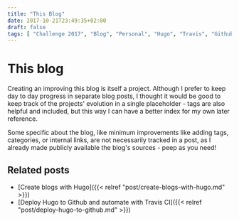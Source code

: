 ```yaml
---
title: "This Blog"
date: 2017-10-21T23:49:35+02:00
draft: false
tags: [ "Challenge 2017", "Blog", "Personal", "Hugo", "Travis", "Github" ]
---
```


# This blog

Creating an improving this blog is itself a project.  Although I prefer to keep day to day progress in separate blog posts, I thought it would be good to keep track of the projects' evolution in a single placeholder - tags are also helpful and included, but this way I can have a better index for my own later reference.

Some specific about the blog, like minimum improvements like adding tags, categories, or internal links, are not necessarily tracked in a post, as I already made publicly available the blog's sources - peep as you need!

## Related posts

* [Create blogs with Hugo]({{< relref "post/create-blogs-with-hugo.md" >}})
* [Deploy Hugo to Github and automate with Travis CI]({{< relref "post/deploy-hugo-to-github.md" >}})